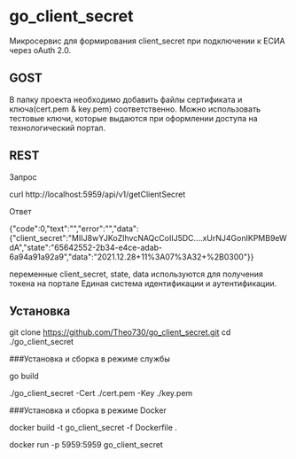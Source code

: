 # go_client_secret
Микросервис для формирования client_secret при подключении к ЕСИА через oAuth 2.0.
## GOST
В папку проекта необходимо добавить файлы сертификата и ключа(cert.pem & key.pem) соответственно. Можно использовать тестовые ключи, которые выдаются при оформлении доступа на технологический портал.
## REST
Запрос

  curl http://localhost:5959/api/v1/getClientSecret

Ответ

  {"code":0,"text":"","error":"","data":{"client_secret":"MIIJ8wYJKoZIhvcNAQcCoIIJ5DC....xUrNJ4GonIKPMB9eWdA","state":"65642552-2b34-e4ce-adab-6a94a91a92a9","data":"2021.12.28+11%3A07%3A32+%2B0300"}}

переменные client_secret, state, data  используются для получения токена на портале Единая система идентификации и аутентификации.

## Установка

  git clone https://github.com/Theo730/go_client_secret.git
  cd ./go_client_secret


###Установка и сборка в режиме службы

  go build

  ./go_client_secret -Cert ./cert.pem -Key ./key.pem

###Установка и сборка в режиме Docker

  docker build -t go_client_secret -f Dockerfile .
  
  docker run -p 5959:5959 go_client_secret
